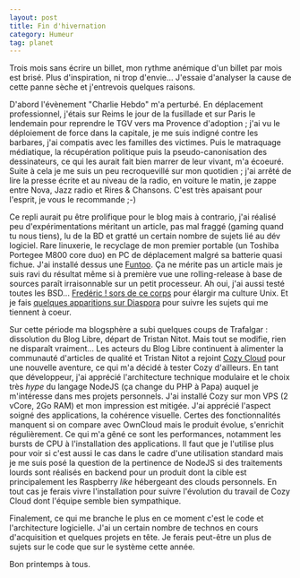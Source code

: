 ```yaml
---
layout: post
title: Fin d'hivernation
category: Humeur
tag: planet
---
```


Trois mois sans écrire un billet, mon rythme anémique d'un billet par mois est
brisé. Plus d'inspiration, ni trop d'envie... J'essaie d'analyser la cause de
cette panne sèche<!-- more --> et j'entrevois quelques raisons. 

D'abord l'évènement "Charlie Hebdo" m'a perturbé. En déplacement professionnel,
j'étais sur Reims le jour de la fusillade et sur Paris le lendemain pour
reprendre le TGV vers ma Provence d'adoption ; j'ai vu le déploiement de force
dans la capitale, je me suis indigné contre les barbares, j'ai compatis avec
les familles des victimes. Puis le matraquage médiatique, la récupération
politique puis la pseudo-canonisation  des dessinateurs, ce qui les aurait fait
bien marrer de leur vivant, m'a écoeuré. Suite à cela je me suis un peu
recroquevillé sur mon quotidien ; j'ai arrêté de lire la presse écrite et au
niveau de la radio, en voiture le matin, je zappe entre Nova, Jazz radio et
Rires & Chansons. C'est très apaisant pour l'esprit, je vous le recommande  ;-)

Ce repli aurait pu être prolifique pour le blog mais à contrario, j'ai réalisé
peu d'expérimentations méritant un article, pas mal fraggé (gaming quand tu
nous tiens), lu de la BD et gratté un certain nombre de sujets lié au dév
logiciel. Rare linuxerie, le recyclage de mon premier portable (un Toshiba
Portegee M800 core duo) en PC de déplacement malgré sa batterie quasi fichue.
J'ai installé dessus une [Funtoo](http://www.funtoo.org). Ça ne mérite pas un
article mais je suis ravi du résultat même si à première vue une
rolling-release à base de sources paraît irraisonnable sur un petit processeur.
Ah oui, j'ai aussi testé toutes les BSD... [Fredéric ! sors de ce
corps](http://frederic.bezies.free.fr/blog) pour élargir ma culture Unix. Et je
fais [quelques apparitions sur Diaspora](https://framasphere.org/u/yax) pour
suivre les sujets qui me tiennent à coeur.

Sur cette période ma blogsphère a subi quelques coups de Trafalgar :
dissolution du Blog Libre, départ de Tristan Nitot. Mais tout se modifie, rien
ne disparaît vraiment... Les acteurs du Blog Libre continuent à alimenter la
communauté d'articles de qualité et Tristan Nitot a rejoint [Cozy
Cloud](http://cozy.io) pour une nouvelle aventure, ce qui m'a décidé à tester
Cozy d'ailleurs. En tant que développeur, j'ai  apprécié l'architecture
technique modulaire et le choix très *hype* du langage NodeJS (ça change du PHP
à Papa) auquel je m'intéresse dans mes projets personnels. J'ai installé Cozy
sur mon VPS (2 vCore, 2Go RAM) et mon impression est mitigée. J'ai apprécié
l'aspect soigné des applications, la cohérence visuelle. Certes des
fonctionnalités manquent si on compare avec OwnCloud mais le produit évolue,
s'enrichit régulièrement. Ce qui m'a gêné ce sont les performances, notamment
les bursts de CPU à l'installation des applications. Il faut que je l'utilise
plus pour voir si c'est aussi le cas dans le cadre d'une utilisation standard
mais je me suis posé la question de la pertinence de NodeJS  si des traitements
lourds sont réalisés en backend pour un produit dont la cible est
principalement les Raspberry *like* hébergeant des clouds personnels. En tout
cas je ferais vivre l'installation pour suivre l'évolution du travail de Cozy
Cloud dont l'équipe semble bien sympathique.

Finalement, ce qui me branche le plus en ce moment c'est le code et
l'architecture logicielle. J'ai un certain nombre de technos en cours
d'acquisition et quelques projets en tête. Je ferais peut-être un plus de
sujets sur le code que sur le système cette année. 

Bon printemps à tous.
